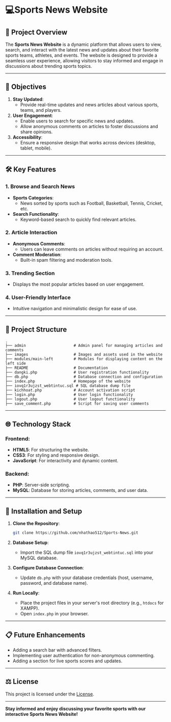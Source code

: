 # 💻Sports News Website

## 🏀 Project Overview
The **Sports News Website** is a dynamic platform that allows users to view, search, and interact with the latest news and updates about their favorite sports teams, athletes, and events. The website is designed to provide a seamless user experience, allowing visitors to stay informed and engage in discussions about trending sports topics.

---

## 🎯 Objectives

1. **Stay Updated**:
   - Provide real-time updates and news articles about various sports, teams, and players.
2. **User Engagement**:
   - Enable users to search for specific news and updates.
   - Allow anonymous comments on articles to foster discussions and share opinions.
3. **Accessibility**:
   - Ensure a responsive design that works across devices (desktop, tablet, mobile).

---

## 🛠️ Key Features

### **1. Browse and Search News**
- **Sports Categories**:
  - News sorted by sports such as Football, Basketball, Tennis, Cricket, etc.
- **Search Functionality**:
  - Keyword-based search to quickly find relevant articles.

### **2. Article Interaction**
- **Anonymous Comments**:
  - Users can leave comments on articles without requiring an account.
- **Comment Moderation**:
  - Built-in spam filtering and moderation tools.

### **3. Trending Section**
- Displays the most popular articles based on user engagement.

### **4. User-Friendly Interface**
- Intuitive navigation and minimalistic design for ease of use.

---

## 📂 Project Structure

```plaintext
.
├── admin                     # Admin panel for managing articles and comments
├── images                    # Images and assets used in the website
├── modules/main-left         # Modules for displaying content on the left side
├── README                    # Documentation
├── dangki.php                # User registration functionality
├── db.php                    # Database connection and configuration
├── index.php                 # Homepage of the website
├── iovq1r3ujzst_webtintuc.sql # SQL database dump file
├── kichhoat.php              # Account activation script
├── login.php                 # User login functionality
├── logout.php                # User logout functionality
├── save_comment.php          # Script for saving user comments
```

---

## 🌐 Technology Stack

### Frontend:
- **HTML5**: For structuring the website.
- **CSS3**: For styling and responsive design.
- **JavaScript**: For interactivity and dynamic content.

### Backend:
- **PHP**: Server-side scripting.
- **MySQL**: Database for storing articles, comments, and user data.

---

## 🔧 Installation and Setup

1. **Clone the Repository**:
   ```bash
   git clone https://github.com/nhathao512/Sports-News.git
   ```

2. **Database Setup**:
   - Import the SQL dump file `iovq1r3ujzst_webtintuc.sql` into your MySQL database.

3. **Configure Database Connection**:
   - Update `db.php` with your database credentials (host, username, password, and database name).

4. **Run Locally**:
   - Place the project files in your server's root directory (e.g., `htdocs` for XAMPP).
   - Open `index.php` in your browser.

---

## 📋 Future Enhancements
- Adding a search bar with advanced filters.
- Implementing user authentication for non-anonymous commenting.
- Adding a section for live sports scores and updates.

---

## ⚖️ License
This project is licensed under the [License](LICENSE.md).

---

**Stay informed and enjoy discussing your favorite sports with our interactive Sports News Website!**
